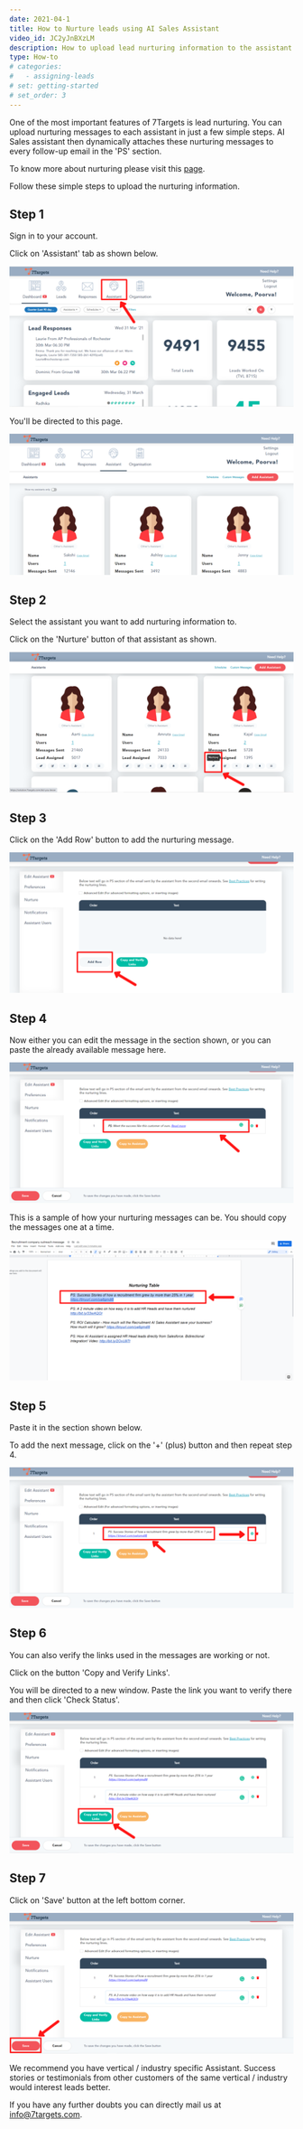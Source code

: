 ```yaml
---
date: 2021-04-1
title: How to Nurture leads using AI Sales Assistant
video_id: JC2yJnBXzLM
description: How to upload lead nurturing information to the assistant so that all the prospects are nurtured.
type: How-to
# categories:
#   - assigning-leads
# set: getting-started
# set_order: 3
---
```

One of the most important features of 7Targets is lead nurturing. You can upload nurturing messages to each assistant in just a few simple steps. AI Sales assistant then dynamically attaches these nurturing messages to every follow-up email in the 'PS' section.

To know more about nurturing please visit this [page](https://help.7targets.ai/getting-responses/assistant-nurturing/).

Follow these simple steps to upload the nurturing information.

## Step 1

Sign in to your account.

Click on 'Assistant' tab as shown below.

![image](../images/lead-nurturing-1.png)

You'll be directed to this page.

![image](../images/lead-nurturing-2.png)


## Step 2

Select the assistant you want to add nurturing information to.

Click on the 'Nurture' button of that assistant as shown.

![image](../images/lead-nurturing-3.png)

## Step 3

Click on the 'Add Row' button to add the nurturing message.

![image](../images/lead-nurturing-4.png)

## Step 4

Now either you can edit the message in the section shown, or you can paste the already available message here.

![image](../images/lead-nurturing-5.png)

This is a sample of how your nurturing messages can be. You should copy the messages one at a time.

![image](../images/lead-nurturing-6.png)

## Step 5

Paste it in the section shown below.

To add the next message, click on the '+' (plus) button and then repeat step 4.


![image](../images/lead-nurturing-7.png)

## Step 6

You can also verify the links used in the messages are working or not.

Click on the button 'Copy and Verify Links'. 

You will be directed to a new window. Paste the link you want to verify there and then click 'Check Status'.

![image](../images/lead-nurturing-9.png)


## Step 7

Click on 'Save' button at the left bottom corner. 

![image](../images/lead-nurturing-8.png)

We recommend you have vertical / industry specific Assistant. Success stories or testimonials from other customers of the same vertical / industry would interest leads better.

If you have any further doubts you can directly mail us at info@7targets.com.
